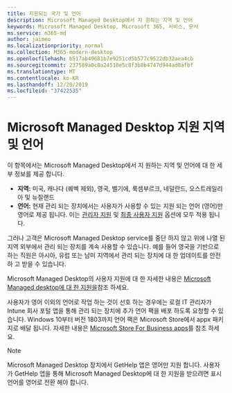 ```yaml
---
title: 지원되는 국가 및 언어
description: Microsoft Managed Desktop에서 지 원하는 지역 및 언어
keywords: Microsoft Managed Desktop, Microsoft 365, 서비스, 문서
ms.service: m365-md
author: jaimeo
ms.localizationpriority: normal
ms.collection: M365-modern-desktop
ms.openlocfilehash: b517ab49681b7e9251cd5b577c9522db32aea4cb
ms.sourcegitcommit: 237589a0c8a24510e5c8f3b8b4747d944ad0afbf
ms.translationtype: MT
ms.contentlocale: ko-KR
ms.lasthandoff: 12/20/2019
ms.locfileid: "37422535"
---
```

# <a name="microsoft-managed-desktop-supported-regions-and-languages"></a>Microsoft Managed Desktop 지원 지역 및 언어

이 항목에서는 Microsoft Managed Desktop에서 지 원하는 지역 및 언어에 대 한 세부 정보를 제공 합니다. 

- **지역:** 미국, 캐나다 (퀘벡 제외), 영국, 벨기에, 룩셈부르크, 네덜란드, 오스트레일리아 및 뉴질랜드
- **언어:** 현재 관리 되는 장치에서는 사용자가 사용할 수 있는 지원 되는 언어 (영어)만 영어로 제공 됩니다. 이는 [관리자 지원](https://docs.microsoft.com/microsoft-365/managed-desktop/working-with-managed-desktop/admin-support) 및 [최종 사용자 지원](https://docs.microsoft.com/microsoft-365/managed-desktop/working-with-managed-desktop/end-user-support) 옵션에 모두 적용 됩니다. 

그러나 고객은 Microsoft Managed Desktop service를 중단 하지 않고 위에 나열 된 지역 외부에서 관리 되는 장치를 계속 사용할 수 있습니다. 예를 들어 영국을 기반으로 하는 직원은 아시아, 유럽 또는 남미 지역에서 관리 되는 장치에 대 한 업데이트를 안전 하 고 받을 수 있습니다.

Microsoft Managed Desktop의 사용자 지원에 대 한 자세한 내용은 [Microsoft Managed desktop에 대 한 지원을](https://docs.microsoft.com/microsoft-365/managed-desktop/service-description/support)참조 하세요.

사용자가 영어 이외의 언어로 작업 하는 것이 선호 하는 경우에는 로컬 IT 관리자가 Intune 회사 포털 앱을 통해 관리 되는 장치에 추가 언어 팩을 배포 하도록 요청할 수 있습니다. Windows 10부터 버전 1803까지 언어 팩은 Microsoft Store에서 appx 패키지로 배달 됩니다. 자세한 내용은 [Microsoft Store For Business apps](https://docs.microsoft.com/microsoft-365/managed-desktop/get-started/deploy-apps#msfb-apps)를 참조 하세요.


>[!NOTE]
>Microsoft Managed Desktop 장치에서 GetHelp 앱은 영어만 지원 합니다. 사용자가 GetHelp 앱을 통해 Microsoft Managed Desktop에 대 한 지원을 받으려면 표시 언어를 영어로 전환 해야 합니다.
